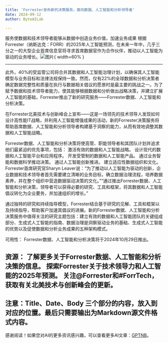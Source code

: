 ```yaml
---
title: 'Forrester发布新的决策服务，面向数据、人工智能和分析领导者'
date: 2024-09-12
author: ByteAILab

---
```


服务使数据和技术领导者能够从数据中创造业务价值，加速业务成果
根据Forrester（纳斯达克：FORR）的2025年人工智能预测，在未来一年中，几乎三分之一的大型企业首席信息官将寻求首席数据官作为合作伙伴，推动以人工智能为驱动的业务增长。![图片](https://ai-techpark.com/wp-content/uploads/2024/09/Forrester-960x540.jpg){ width=60% }

---
此外，40%的受监管公司将合并其数据和人工智能治理计划，以确保其人工智能模型与业务目标和法律法规保持一致。然而，仅有22%的全球数据和分析决策者确定数据完整性和质量在执行与数据相关倡议的愿景时是最主要的挑战之一。为了赋予数据和技术领导者能力，使其能够根据数据和分析做出战略决策，并建立扩展人工智能的基础，Forrester推出了新的研究服务——Forrester数据、人工智能和分析决策。

在Forrester北美技术与创新峰会上宣布——这是一场领先的技术领导人发现如何设计高性能IT战略，并利用人工智能增强成果的活动，新的Forrester决策服务将帮助首席数据、人工智能和分析领导者构建基于洞察的能力，从而有效地调整其数据和人工智能战略。

Forrester数据、人工智能和分析决策将使高管、职能领导者和其团队计划并追求他们最紧迫的优先事项，包括：
激活有效的数据和人工智能战略。
设计现代的数据和人工智能平台和应用程序。
开发受管制的数据和人工智能产品。
通过业务智能和数据科学推动决策。
通过人工智能创新推进。
建立适应性数据组织和文化。
Forrester首席研究官Sharyn Leaver说：“为了推动以人工智能为驱动的创新，企业数据和技术领导者首先需要建立清晰的业务目标，确立数据治理流程，培养数据素养，并在整个组织中营造数据驱动决策的文化。”“通过推出Forrester数据、人工智能和分析决策，领导者可以获得必要的研究、工具和框架，将其数据和人工智能倡议转化为企业要务，并加速组织的增长。”

通过独特的研究和持续指导模型，Forrester结合基于研究的见解、工具和框架以及持续指导，帮助客户加速其倡议的进展。新的Forrester数据、人工智能和分析决策服务中值得关注的研究主题包括：建立有效的数据和人工智能团队的关键组成部分、生成式人工智能的指南、数据治理是洞察驱动业务的基础、生成式人工智能的优势以及促使数据和分析业务成果的五种架构模式。

可用性：
Forrester数据、人工智能和分析决策将于2024年10月29日推出。

资源：
了解更多关于Forrester数据、人工智能和分析决策的信息。
探索Forrester关于技术领导力和人工智能的2025年预测。
关注@Forrester和#ForrTech，获取有关北美技术与创新峰会的更新。
---
注意：Title、Date、Body 三个部分的内容，放入到对应的位置。最后只需要输出为Markdown源文件格式内容。
---
感谢阅读！如果您对AI的更多资讯感兴趣，可以查看更多AI文章：[GPTNB](https://gptnb.com)。